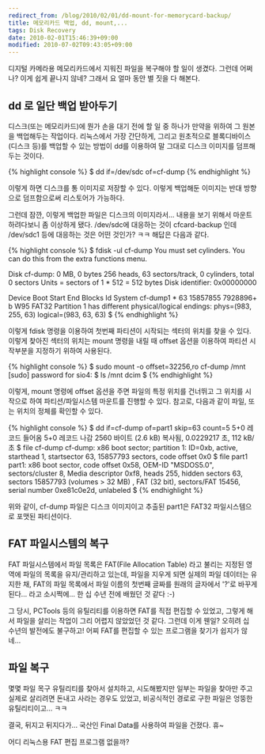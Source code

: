 ```yaml
---
redirect_from: /blog/2010/02/01/dd-mount-for-memorycard-backup/
title: 메모리카드 백업, dd, mount,...
tags: Disk Recovery
date: 2010-02-01T15:46:39+09:00
modified: 2010-07-02T09:43:05+09:00
---
```

디지털 카메라용 메모리카드에서 지워진 파일을 복구해야 할 일이 생겼다.
그런데 어쩌나? 이게 쉽게 끝나지 않네? 그래서 요 얼마 동안 별 짓을 다
해본다.

## dd 로 일단 백업 받아두기

디스크(또는 메모리카드)에 뭔가 손을 대기 전에 할 일 중 하나가 만약을
위하여 그 원본을 백업해두는 작업이다. 리눅스에서 가장 간단하게, 그리고
원초적으로 블록디바이스(디스크 등)를 백업할 수 있는 방법이 dd를 이용하여
말 그대로 디스크 이미지를 덤프해 두는 것이다.

{% highlight console %}
$ dd if=/dev/sdc of=cf-dump
{% endhighlight %}

이렇게 하면 디스크를 통 이미지로 저장할 수 있다. 이렇게 백업해둔 이미지는
반대 방향으로 덤프함으로써 리스토어가 가능하다.

그런데 잠깐, 이렇게 백업한 파일은 디스크의 이미지라서... 내용을 보기
위해서 마운트하려다보니 좀 이상하게 됐다. /dev/sdc에 대응하는 것이
cfcard-backup 인데 /dev/sdc1 등에 대응하는 것은 어떤 것인가? ㅋㅋ
해답은 다음과 같다.

{% highlight console %}
$ fdisk -ul cf-dump
You must set cylinders.
You can do this from the extra functions menu.
    
Disk cf-dump: 0 MB, 0 bytes
256 heads, 63 sectors/track, 0 cylinders, total 0 sectors
Units = sectors of 1 * 512 = 512 bytes
Disk identifier: 0x00000000

Device Boot Start End Blocks Id System
cf-dump1 * 63 15857855 7928896+ b W95 FAT32
Partition 1 has different physical/logical endings:
     phys=(983, 255, 63) logical=(983, 63, 63)
$
{% endhighlight %}

이렇게 fdisk 명령을 이용하여 첫번째 파티션이 시작되는 섹터의 위치를 찾을
수 있다. 이렇게 찾아진 섹터의 위치는 mount 명령을 내릴 때 offset 옵션을
이용하여 파티션 시작부분을 지정하기 위하여 사용된다.

{% highlight console %}
$ sudo mount -o offset=32256,ro cf-dump /mnt
[sudo] password for sio4: 
$ ls /mnt
dcim
$
{% endhighlight %}

이렇게, mount 명령에 offset 옵션을 주면 파일의 특정 위치를 건너뛰고 그
위치를 시작으로 하여 파티션/파일시스템 마운트를 진행할 수 있다. 참고로,
다음과 같이 파일, 또는 위치의 정체를 확인할 수 있다.

{% highlight console %}
$ dd if=cf-dump of=part1 skip=63 count=5
5+0 레코드 들어옴
5+0 레코드 나감
2560 바이트 (2.6 kB) 복사됨, 0.0229217 초, 112 kB/초
$ file cf-dump
cf-dump: x86 boot sector; partition 1: ID=0xb, active, starthead 1, startsector 63, 15857793 sectors, code offset 0x0
$ file part1 
part1: x86 boot sector, code offset 0x58, OEM-ID "MSDOS5.0", sectors/cluster 8, Media descriptor 0xf8, heads 255, hidden sectors 63, sectors 15857793 (volumes > 32 MB) , FAT (32 bit), sectors/FAT 15456, serial number 0xe81c0e2d, unlabeled
$
{% endhighlight %}

위와 같이, cf-dump 파일은 디스크 이미지이고 추출된 part1은 FAT32
파일시스템으로 포맷된 파티션이다.

## FAT 파일시스템의 복구

FAT 파일시스템에서 파일 목록은 FAT(File Allocation Table) 라고 불리는
지정된 영역에 파일의 목록을 유지/관리하고 있는데, 파일을 지우게 되면
실제의 파일 데이터는 유지한 채, FAT의 파일 목록에서 파일 이름의 첫번째
글짜를 원래의 글자에서 '?'로 바꾸게 된다... 라고 소시쩍에... 한 십 수년
전에 배웠던 것 같다 :-)

그 당시, PCTools 등의 유틸리티를 이용하면 FAT를 직접 편집할 수 있었고,
그렇게 해서 파일을 살리는 작업이 그리 어렵지 않았었던 것 같다. 그런데
이게 웬일? 오히려 십 수년의 발전에도 불구하고! 어찌 FAT를 편집할 수 있는
프로그램을 찾기가 쉽지가 않네...

## 파일 복구

몇몇 파일 목구 유틸리티를 찾아서 설치하고, 시도해봤지만 일부는 파일을
찾아만 주고 실제로 살리려면 돈내고 사라는 경우도 있었고, 비공식적인
경로로 구한 파일은 엉뚱한 유틸리티이고... ㅋㅋ

결국, 뒤지고 뒤지다가... 국산인 Final Data를 사용하여 파일을 건졌다. 휴~

어디 리눅스용 FAT 편집 프로그램 없을까?

